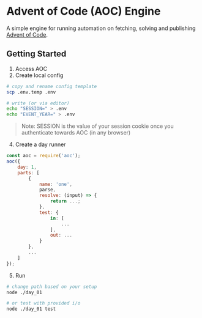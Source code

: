 # Advent of Code (AOC) Engine
A simple engine for running automation on fetching, solving and publishing [Advent of Code](https://adventofcode.com/).

## Getting Started
1. Access AOC
2. Create local config
```sh
# copy and rename config template
scp .env.temp .env

# write (or via editor)
echo "SESSION=" > .env
echo "EVENT_YEAR=" > .env
```
> Note: SESSION is the value of your session cookie once you authenticate towards AOC (in any browser)

4. Create a day runner

```js
const aoc = require('aoc');
aoc({
    day: 1,
    parts: [
        {
            name: 'one',
            parse,
            resolve: (input) => {
                return ...;
            },
            test: {
                in: [
                    ...
                ],
                out: ...
            }
        },
        ...
    ]
});

```
5. Run
```sh
# change path based on your setup
node ./day_01

# or test with provided i/o
node ./day_01 test
```
